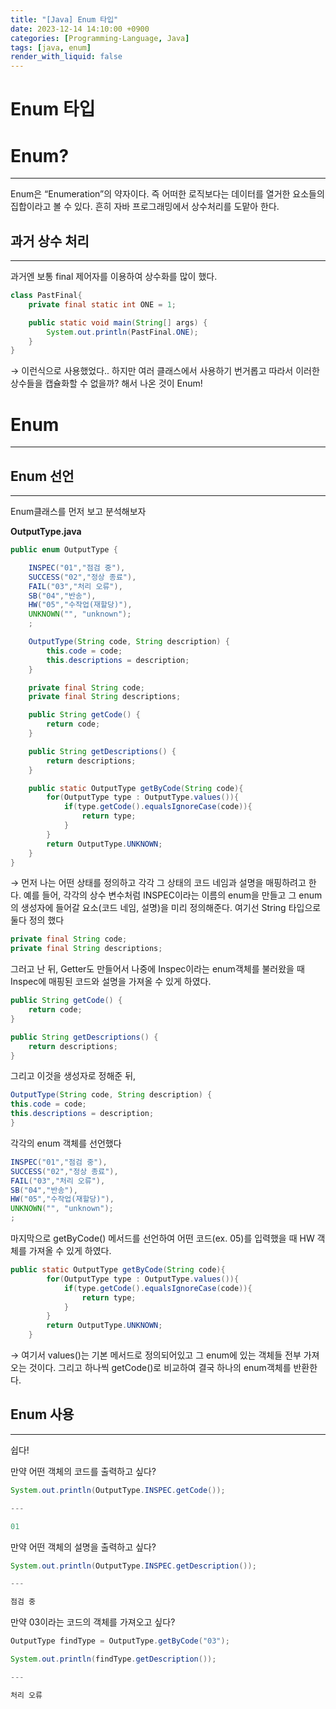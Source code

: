 ```yaml
---
title: "[Java] Enum 타입"
date: 2023-12-14 14:10:00 +0900
categories: [Programming-Language, Java]
tags: [java, enum]
render_with_liquid: false
---
```


# Enum 타입

# Enum?

---

Enum은 “Enumeration”의 약자이다. 즉 어떠한 로직보다는 데이터를 열거한 요소들의 집합이라고 볼 수 있다. 흔히 자바 프로그래밍에서 상수처리를 도맡아 한다.

## 과거 상수 처리

---

과거엔 보통 final 제어자를 이용하여 상수화를 많이 했다.

```java
class PastFinal{
	private final static int ONE = 1;

	public static void main(String[] args) {
		System.out.println(PastFinal.ONE);
	}
}
```

→ 이런식으로 사용했었다.. 하지만 여러 클래스에서 사용하기 번거롭고 따라서 이러한 상수들을 캡슐화할 수 없을까? 해서 나온 것이 Enum!

# Enum

---

## Enum 선언

---

Enum클래스를 먼저 보고 분석해보자

**OutputType.java**

```java
public enum OutputType {

    INSPEC("01","점검 중"),
    SUCCESS("02","정상 종료"),
    FAIL("03","처리 오류"),
    SB("04","반송"),
    HW("05","수작업(재할당)"),
    UNKNOWN("", "unknown");
    ;

    OutputType(String code, String description) {
        this.code = code;
        this.descriptions = description;
    }

    private final String code;
    private final String descriptions;

    public String getCode() {
        return code;
    }

    public String getDescriptions() {
        return descriptions;
    }

    public static OutputType getByCode(String code){
        for(OutputType type : OutputType.values()){
            if(type.getCode().equalsIgnoreCase(code)){
                return type;
            }
        }
        return OutputType.UNKNOWN;
    }
}
```

→ 먼저 나는 어떤 상태를 정의하고 각각 그 상태의 코드 네임과 설명을 매핑하려고 한다. 예를 들어, 각각의 상수 변수처럼 INSPEC이라는 이름의 enum을 만들고 그 enum의 생성자에 들어갈 요소(코드 네임, 설명)을 미리 정의해준다. 여기선 String 타입으로 둘다 정의 했다

```java
private final String code;
private final String descriptions;
```

그러고 난 뒤, Getter도 만들어서 나중에 Inspec이라는 enum객체를 불러왔을 때 Inspec에 매핑된 코드와 설명을 가져올 수 있게 하였다.

```java
public String getCode() {
    return code;
}

public String getDescriptions() {
    return descriptions;
}
```

그리고 이것을 생성자로 정해준 뒤,

```java
OutputType(String code, String description) {
this.code = code;
this.descriptions = description;
}
```

각각의 enum 객체를 선언했다

```java
INSPEC("01","점검 중"),
SUCCESS("02","정상 종료"),
FAIL("03","처리 오류"),
SB("04","반송"),
HW("05","수작업(재할당)"),
UNKNOWN("", "unknown");
;
```

마지막으로 getByCode() 메서드를 선언하여 어떤 코드(ex. 05)를 입력했을 때 HW 객체를 가져올 수 있게 하였다.

```java
public static OutputType getByCode(String code){
        for(OutputType type : OutputType.values()){
            if(type.getCode().equalsIgnoreCase(code)){
                return type;
            }
        }
        return OutputType.UNKNOWN;
    }
```

→ 여기서 values()는 기본 메서드로 정의되어있고 그 enum에 있는 객체들 전부 가져오는 것이다. 그리고 하나씩 getCode()로 비교하여 결국 하나의 enum객체를 반환한다.

## Enum 사용

---

쉽다!

만약 어떤 객체의 코드를 출력하고 싶다?

```java
System.out.println(OutputType.INSPEC.getCode());

---

01
```

만약 어떤 객체의 설명을 출력하고 싶다?

```java
System.out.println(OutputType.INSPEC.getDescription());

---

점검 중
```

만약 03이라는 코드의 객체를 가져오고 싶다?

```java
OutputType findType = OutputType.getByCode("03");

System.out.println(findType.getDescription());

---

처리 오류
```